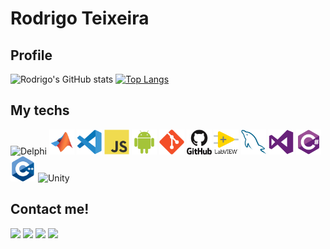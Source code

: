 # Rodrigo Teixeira



## Profile
  ![Rodrigo's GitHub stats](https://github-readme-stats.vercel.app/api?username=rodrigojteixeira&theme=chartreuse-dark&show_icons=true&include_all_commits=true)
  [![Top Langs](https://github-readme-stats.vercel.app/api/top-langs/?username=rodrigojteixeira&langs_count=10&layout=compact)](https://github.com/rodrigojteixeira/github-readme-stats)

## My techs
 <img alt="Delphi" src="https://user-images.githubusercontent.com/3423282/123477765-e4013700-d5d4-11eb-876c-de9aab52153b.png" width=40 height=40 /> <img alt="MATLAB" src="https://github.com/devicons/devicon/blob/v2.15.1/icons/matlab/matlab-original.svg" width=40 height=40 /> <img alt="Visual Studio Code" src="https://github.com/devicons/devicon/blob/v2.15.1/icons/vscode/vscode-original.svg" width=40 height=40 /> <img alt="JavaScript" src="https://github.com/devicons/devicon/blob/v2.15.1/icons/javascript/javascript-original.svg" width=40 height=40 /> <img alt="Android" src="https://github.com/devicons/devicon/blob/v2.15.1/icons/android/android-original.svg" width=40 height=40 /> <img alt="Git" src="https://github.com/devicons/devicon/blob/v2.15.1/icons/git/git-original.svg" width=40 height=40 /> <img alt="GitHub" src="https://github.com/devicons/devicon/blob/v2.15.1/icons/github/github-original-wordmark.svg" width=40 height=40 /> <img alt="LabVIEW" src="https://github.com/devicons/devicon/blob/v2.15.1/icons/labview/labview-original-wordmark.svg" width=40 height=40 /> <img alt="MySQL" src="https://github.com/devicons/devicon/blob/v2.15.1/icons/mysql/mysql-original.svg" width=40 height=40 /> <img alt="Microsoft Visual Studio" src="https://github.com/devicons/devicon/blob/v2.15.1/icons/visualstudio/visualstudio-plain.svg" width=40 height=40 /> <img alt="C Sharp" src="https://github.com/devicons/devicon/blob/v2.15.1/icons/csharp/csharp-original.svg" width=40 height=40 /> <img alt="C++" src="https://github.com/devicons/devicon/blob/v2.15.1/icons/cplusplus/cplusplus-original.svg" width=40 height=40 /> <img alt="Unity" src="https://github.com/devicons/devicon/blob/v2.15.1/icons/unity/unity-original.svg" width=40 height=40 />
  
## Contact me!
  <a href="https://www.linkedin.com/in/rodrigojt" target="_blank"><img src="https://img.shields.io/badge/-LinkedIn-%230077B5?style=for-the-badge&logo=linkedin&logoColor=white" target="_blank"></a> <a href="https://api.whatsapp.com/send/?phone=5512991451906&text=Ol%C3%A1+Rodrigo+!" target="_blank"><img src="https://img.shields.io/badge/WhatsApp-25D366?style=for-the-badge&logo=whatsapp&logoColor=white" target="_blank"></a> <a href="mailto:rodrigojoseteixeira92+github@gmail.com"><img src="https://img.shields.io/badge/Gmail-D14836?style=for-the-badge&logo=gmail&logoColor=white" target="_blank"></a> <a href="https://t.me/rodrigojt92" target="_blank"><img src="https://img.shields.io/badge/Telegram-2CA5E0?style=for-the-badge&logo=telegram&logoColor=white" target="_blank"></a>  
    
<!--  <a href="" target="_blank"><img src="https://img.shields.io/badge/Discord-5865F2?style=for-the-badge&logo=discord&logoColor=white" target="_blank"></a> -->
